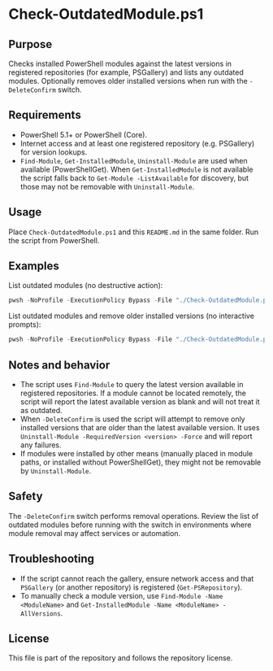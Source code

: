 Check-OutdatedModule.ps1
========================

Purpose
-------
Checks installed PowerShell modules against the latest versions in registered repositories (for example, PSGallery) and lists any outdated modules. Optionally removes older installed versions when run with the `-DeleteConfirm` switch.

Requirements
------------
- PowerShell 5.1+ or PowerShell (Core).
- Internet access and at least one registered repository (e.g. PSGallery) for version lookups.
- `Find-Module`, `Get-InstalledModule`, `Uninstall-Module` are used when available (PowerShellGet). When `Get-InstalledModule` is not available the script falls back to `Get-Module -ListAvailable` for discovery, but those may not be removable with `Uninstall-Module`.

Usage
-----
Place `Check-OutdatedModule.ps1` and this `README.md` in the same folder. Run the script from PowerShell.

Examples
--------
List outdated modules (no destructive action):

```powershell
pwsh -NoProfile -ExecutionPolicy Bypass -File "./Check-OutdatedModule.ps1"
```

List outdated modules and remove older installed versions (no interactive prompts):

```powershell
pwsh -NoProfile -ExecutionPolicy Bypass -File "./Check-OutdatedModule.ps1" -DeleteConfirm
```

Notes and behavior
------------------
- The script uses `Find-Module` to query the latest version available in registered repositories. If a module cannot be located remotely, the script will report the latest available version as blank and will not treat it as outdated.
- When `-DeleteConfirm` is used the script will attempt to remove only installed versions that are older than the latest available version. It uses `Uninstall-Module -RequiredVersion <version> -Force` and will report any failures.
- If modules were installed by other means (manually placed in module paths, or installed without PowerShellGet), they might not be removable by `Uninstall-Module`.

Safety
------
The `-DeleteConfirm` switch performs removal operations. Review the list of outdated modules before running with the switch in environments where module removal may affect services or automation.

Troubleshooting
---------------
- If the script cannot reach the gallery, ensure network access and that `PSGallery` (or another repository) is registered (`Get-PSRepository`).
- To manually check a module version, use `Find-Module -Name <ModuleName>` and `Get-InstalledModule -Name <ModuleName> -AllVersions`.

License
-------
This file is part of the repository and follows the repository license.
